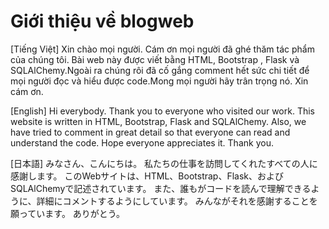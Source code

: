 # Giới thiệu về blogweb

[Tiếng Việt] 
Xin chào mọi người. Cám ơn mọi người đã ghé thăm tác phẩm của chúng tôi. Bài web này được viết bằng HTML, Bootstrap , Flask và SQLAlChemy.Ngoài ra chúng rôi đã cố gắng comment hết sức chi tiết để mọi người đọc và hiểu được code.Mong mọi người hãy trân trọng nó. Xin cám ơn. 

[English] 
Hi everybody. Thank you to everyone who visited our work. This website is written in HTML, Bootstrap, Flask and SQLAlChemy. Also, we have tried to comment in great detail so that everyone can read and understand the code. Hope everyone appreciates it. Thank you.

[日本語] 
みなさん、こんにちは。 私たちの仕事を訪問してくれたすべての人に感謝します。 このWebサイトは、HTML、Bootstrap、Flask、およびSQLAlChemyで記述されています。 また、誰もがコードを読んで理解できるように、詳細にコメントするようにしています。 みんながそれを感謝することを願っています。 ありがとう。
